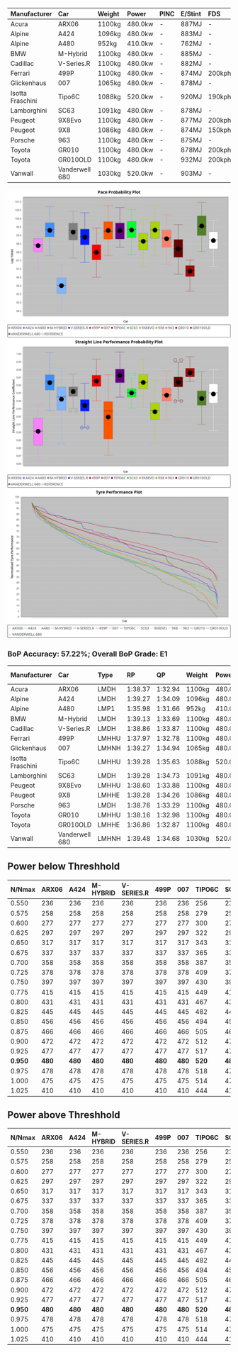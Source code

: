 | Manufacturer     | Car            | Weight | Power   | PINC    | E/Stint | FDS     |
|:-|:-|:-|:-|:-|:-|:-|
| Acura            | ARX06          | 1100kg | 480.0kw |    -    | 887MJ   |    -    |
| Alpine           | A424           | 1096kg | 480.0kw |    -    | 883MJ   |    -    |
| Alpine           | A480           | 952kg  | 410.0kw |    -    | 762MJ   |    -    |
| BMW              | M-Hybrid       | 1100kg | 480.0kw |    -    | 885MJ   |    -    |
| Cadillac         | V-Series.R     | 1100kg | 480.0kw |    -    | 882MJ   |    -    |
| Ferrari          | 499P           | 1100kg | 480.0kw |    -    | 874MJ   | 200kph  |
| Glickenhaus      | 007            | 1065kg | 480.0kw |    -    | 878MJ   |    -    |
| Isotta Fraschini | Tipo6C         | 1088kg | 520.0kw |    -    | 920MJ   | 190kph  |
| Lamborghini      | SC63           | 1091kg | 480.0kw |    -    | 878MJ   |    -    |
| Peugeot          | 9X8Evo         | 1100kg | 480.0kw |    -    | 877MJ   | 200kph  |
| Peugeot          | 9X8            | 1086kg | 480.0kw |    -    | 874MJ   | 150kph  |
| Porsche          | 963            | 1100kg | 480.0kw |    -    | 875MJ   |    -    |
| Toyota           | GR010          | 1100kg | 480.0kw |    -    | 878MJ   | 200kph  |
| Toyota           | GR010OLD       | 1100kg | 480.0kw |    -    | 932MJ   | 200kph  |
| Vanwall          | Vanderwell 680 | 1030kg | 520.0kw |    -    | 903MJ   |    -    |

![PACECHART](./IMG/AUTO.png)
![STRAIGHTLINEPERFORMANCECHART](./IMG/AUTO_sp.png)
![TYREPERFORMANCECHART](./IMG/AUTO_tw.png)

### BoP Accuracy: 57.22%; Overall BoP Grade: E1
| Manufacturer     | Car            | Type  | RP      | QP      | Weight | Power¹  | Threshhold | PINC    | Power²   | E/Stint | AVG Vmax  | FDS     | RDLC | L/Stint | BOP-Grade | Model Accuracy | Model Points | Match%  | SimDiff |
|:-|:-|:-|:-|:-|:-|:-|:-|:-|:-|:-|:-|:-|:-|:-|:-|:-|:-|:-|:-|
| Acura            | ARX06          | LMDH  | 1:38.37 | 1:32.94 | 1100kg | 480.0kw | 0.0kph     |    -    | 480.00kw |  887MJ  | 297.72kph |    -    | 0.97 | 29      | -C1       | 100.00%        | 996          | 75.89%  | ±0.14s  |
| Alpine           | A424           | LMDH  | 1:39.27 | 1:34.09 | 1096kg | 480.0kw | 0.0kph     |    -    | 480.00kw |  883MJ  | 307.99kph |    -    | 0.96 | 29      | +E1       | 99.61%         | 762          | 59.97%  | #       |
| Alpine           | A480           | LMP1  | 1:35.98 | 1:31.66 |  952kg | 410.0kw | 0.0kph     |    -    | 410.00kw |  762MJ  | 304.86kph |    -    | 0.98 | 27      | -Ω2       | 100.00%        | 1173         | -47.75% | #       |
| BMW              | M-Hybrid       | LMDH  | 1:39.13 | 1:33.69 | 1100kg | 480.0kw | 0.0kph     |    -    | 480.00kw |  885MJ  | 305.80kph |    -    | 0.96 | 29      | +C2       | 100.00%        | 1826         | 72.83%  | ±0.29s  |
| Cadillac         | V-Series.R     | LMDH  | 1:38.86 | 1:33.87 | 1100kg | 480.0kw | 0.0kph     |    -    | 480.00kw |  882MJ  | 303.01kph |    -    | 0.97 | 29      | +B2       | 99.00%         | 3184         | 84.93%  | ±0.16s  |
| Ferrari          | 499P           | LMHHU | 1:37.97 | 1:32.78 | 1100kg | 480.0kw | 0.0kph     |    -    | 480.00kw |  874MJ  | 308.06kph | 200kph  | 0.99 | 29      | -C2       | 98.07%         | 3550         | 70.43%  | #       |
| Glickenhaus      | 007            | LMHNH | 1:39.27 | 1:34.94 | 1065kg | 480.0kw | 0.0kph     |    -    | 480.00kw |  878MJ  | 302.48kph |    -    | 0.93 | 29      | +E1       | 94.48%         | 2311         | 59.01%  | #       |
| Isotta Fraschini | Tipo6C         | LMHHU | 1:39.28 | 1:35.63 | 1088kg | 520.0kw | 0.0kph     |    -    | 520.00kw |  920MJ  | 314.49kph | 190kph  | 1.01 | 30      | +Ω1       | 96.81%         | 91           | 25.64%  | #       |
| Lamborghini      | SC63           | LMDH  | 1:39.28 | 1:34.73 | 1091kg | 480.0kw | 0.0kph     |    -    | 480.00kw |  878MJ  | 305.79kph |    -    | 0.99 | 29      | +D2       | 100.00%        | 529          | 61.35%  | #       |
| Peugeot          | 9X8Evo         | LMHHU | 1:38.60 | 1:33.88 | 1100kg | 480.0kw | 0.0kph     |    -    | 480.00kw |  877MJ  | 307.84kph | 200kph  | 0.96 | 29      | +A2       | 99.21%         | 377          | 93.03%  | #       |
| Peugeot          | 9X8            | LMHHE | 1:39.28 | 1:34.26 | 1086kg | 480.0kw | 0.0kph     |    -    | 480.00kw |  874MJ  | 302.42kph | 150kph  | 0.98 | 29      | +C2       | 99.52%         | 4561         | 72.12%  | #       |
| Porsche          | 963            | LMDH  | 1:38.76 | 1:33.29 | 1100kg | 480.0kw | 0.0kph     |    -    | 480.00kw |  875MJ  | 305.22kph |    -    | 0.96 | 29      | ~A1       | 99.96%         | 10176        | 100.00% | ±0.14s  |
| Toyota           | GR010          | LMHHU | 1:38.16 | 1:32.98 | 1100kg | 480.0kw | 0.0kph     |    -    | 480.00kw |  878MJ  | 307.60kph | 200kph  | 0.99 | 29      | -B2       | 99.95%         | 5509         | 80.85%  | #       |
| Toyota           | GR010OLD       | LMHHE | 1:36.86 | 1:32.87 | 1100kg | 480.0kw | 0.0kph     |    -    | 480.00kw |  932MJ  | 309.86kph | 200kph  | 0.98 | 29      | -Ω2       | 100.00%        | 351          | -15.49% | #       |
| Vanwall          | Vanderwell 680 | LMHNH | 1:39.48 | 1:34.68 | 1030kg | 520.0kw | 0.0kph     |    -    | 520.00kw |  903MJ  | 312.69kph |    -    | 1.01 | 30      | +D1       | 99.23%         | 387          | 65.57%  | #       |

## Power below Threshhold
| N/Nmax    | ARX06   | A424    | M-HYBRID | V-SERIES.R | 499P    | 007     | TIPO6C  | SC63    | 9X8EVO  | 9X8     | 963     | GR010   | GR010OLD | VANDERWELL 680 | ​     | RPM      | A480    |
|:-|:-|:-|:-|:-|:-|:-|:-|:-|:-|:-|:-|:-|:-|:-|:-|:-|:-|
|  0.550    |  236    |  236    |  236     |  236       |  236    |  236    |  256    |  236    |  236    |  236    |  236    |  236    |  236     |  256           |  ​    |   --     |   -     |
|  0.575    |  258    |  258    |  258     |  258       |  258    |  258    |  279    |  258    |  258    |  258    |  258    |  258    |  258     |  279           |  ​    |   --     |   -     |
|  0.600    |  277    |  277    |  277     |  277       |  277    |  277    |  300    |  277    |  277    |  277    |  277    |  277    |  277     |  300           |  ​    |   --     |   -     |
|  0.625    |  297    |  297    |  297     |  297       |  297    |  297    |  322    |  297    |  297    |  297    |  297    |  297    |  297     |  322           |  ​    |   --     |   -     |
|  0.650    |  317    |  317    |  317     |  317       |  317    |  317    |  343    |  317    |  317    |  317    |  317    |  317    |  317     |  343           |  ​    |   --     |   -     |
|  0.675    |  337    |  337    |  337     |  337       |  337    |  337    |  365    |  337    |  337    |  337    |  337    |  337    |  337     |  365           |  ​    |   --     |   -     |
|  0.700    |  358    |  358    |  358     |  358       |  358    |  358    |  387    |  358    |  358    |  358    |  358    |  358    |  358     |  387           |  ​    |   --     |   -     |
|  0.725    |  378    |  378    |  378     |  378       |  378    |  378    |  409    |  378    |  378    |  378    |  378    |  378    |  378     |  409           |  ​    |   --     |   -     |
|  0.750    |  397    |  397    |  397     |  397       |  397    |  397    |  430    |  397    |  397    |  397    |  397    |  397    |  397     |  430           |  ​    |   --     |   -     |
|  0.775    |  415    |  415    |  415     |  415       |  415    |  415    |  449    |  415    |  415    |  415    |  415    |  415    |  415     |  449           |  ​    |  5000    |  241    |
|  0.800    |  431    |  431    |  431     |  431       |  431    |  431    |  467    |  431    |  431    |  431    |  431    |  431    |  431     |  467           |  ​    |  5500    |  284    |
|  0.825    |  445    |  445    |  445     |  445       |  445    |  445    |  482    |  445    |  445    |  445    |  445    |  445    |  445     |  482           |  ​    |  6000    |  318    |
|  0.850    |  456    |  456    |  456     |  456       |  456    |  456    |  494    |  456    |  456    |  456    |  456    |  456    |  456     |  494           |  ​    |  6500    |  359    |
|  0.875    |  466    |  466    |  466     |  466       |  466    |  466    |  505    |  466    |  466    |  466    |  466    |  466    |  466     |  505           |  ​    |  7000    |  401    |
|  0.900    |  472    |  472    |  472     |  472       |  472    |  472    |  512    |  472    |  472    |  472    |  472    |  472    |  472     |  512           |  ​    |  7500    |  411    |
|  0.925    |  477    |  477    |  477     |  477       |  477    |  477    |  517    |  477    |  477    |  477    |  477    |  477    |  477     |  517           |  ​    |  8000    |  407    |
| **0.950** | **480** | **480** | **480**  | **480**    | **480** | **480** | **520** | **480** | **480** | **480** | **480** | **480** | **480**  | **520**        | **​** | **8500** | **410** |
|  0.975    |  478    |  478    |  478     |  478       |  478    |  478    |  518    |  478    |  478    |  478    |  478    |  478    |  478     |  518           |  ​    |  9000    |  205    |
|  1.000    |  475    |  475    |  475     |  475       |  475    |  475    |  514    |  475    |  475    |  475    |  475    |  475    |  475     |  514           |  ​    |   --     |   -     |
|  1.025    |  410    |  410    |  410     |  410       |  410    |  410    |  444    |  410    |  410    |  410    |  410    |  410    |  410     |  444           |  ​    |   --     |   -     |

## Power above Threshhold
| N/Nmax    | ARX06   | A424    | M-HYBRID | V-SERIES.R | 499P    | 007     | TIPO6C  | SC63    | 9X8EVO  | 9X8     | 963     | GR010   | GR010OLD | VANDERWELL 680 | ​     | RPM      | A480    |
|:-|:-|:-|:-|:-|:-|:-|:-|:-|:-|:-|:-|:-|:-|:-|:-|:-|:-|
|  0.550    |  236    |  236    |  236     |  236       |  236    |  236    |  256    |  236    |  236    |  236    |  236    |  236    |  236     |  256           |  ​    |   --     |   -     |
|  0.575    |  258    |  258    |  258     |  258       |  258    |  258    |  279    |  258    |  258    |  258    |  258    |  258    |  258     |  279           |  ​    |   --     |   -     |
|  0.600    |  277    |  277    |  277     |  277       |  277    |  277    |  300    |  277    |  277    |  277    |  277    |  277    |  277     |  300           |  ​    |   --     |   -     |
|  0.625    |  297    |  297    |  297     |  297       |  297    |  297    |  322    |  297    |  297    |  297    |  297    |  297    |  297     |  322           |  ​    |   --     |   -     |
|  0.650    |  317    |  317    |  317     |  317       |  317    |  317    |  343    |  317    |  317    |  317    |  317    |  317    |  317     |  343           |  ​    |   --     |   -     |
|  0.675    |  337    |  337    |  337     |  337       |  337    |  337    |  365    |  337    |  337    |  337    |  337    |  337    |  337     |  365           |  ​    |   --     |   -     |
|  0.700    |  358    |  358    |  358     |  358       |  358    |  358    |  387    |  358    |  358    |  358    |  358    |  358    |  358     |  387           |  ​    |   --     |   -     |
|  0.725    |  378    |  378    |  378     |  378       |  378    |  378    |  409    |  378    |  378    |  378    |  378    |  378    |  378     |  409           |  ​    |   --     |   -     |
|  0.750    |  397    |  397    |  397     |  397       |  397    |  397    |  430    |  397    |  397    |  397    |  397    |  397    |  397     |  430           |  ​    |   --     |   -     |
|  0.775    |  415    |  415    |  415     |  415       |  415    |  415    |  449    |  415    |  415    |  415    |  415    |  415    |  415     |  449           |  ​    |  5000    |  241    |
|  0.800    |  431    |  431    |  431     |  431       |  431    |  431    |  467    |  431    |  431    |  431    |  431    |  431    |  431     |  467           |  ​    |  5500    |  284    |
|  0.825    |  445    |  445    |  445     |  445       |  445    |  445    |  482    |  445    |  445    |  445    |  445    |  445    |  445     |  482           |  ​    |  6000    |  318    |
|  0.850    |  456    |  456    |  456     |  456       |  456    |  456    |  494    |  456    |  456    |  456    |  456    |  456    |  456     |  494           |  ​    |  6500    |  359    |
|  0.875    |  466    |  466    |  466     |  466       |  466    |  466    |  505    |  466    |  466    |  466    |  466    |  466    |  466     |  505           |  ​    |  7000    |  401    |
|  0.900    |  472    |  472    |  472     |  472       |  472    |  472    |  512    |  472    |  472    |  472    |  472    |  472    |  472     |  512           |  ​    |  7500    |  411    |
|  0.925    |  477    |  477    |  477     |  477       |  477    |  477    |  517    |  477    |  477    |  477    |  477    |  477    |  477     |  517           |  ​    |  8000    |  407    |
| **0.950** | **480** | **480** | **480**  | **480**    | **480** | **480** | **520** | **480** | **480** | **480** | **480** | **480** | **480**  | **520**        | **​** | **8500** | **410** |
|  0.975    |  478    |  478    |  478     |  478       |  478    |  478    |  518    |  478    |  478    |  478    |  478    |  478    |  478     |  518           |  ​    |  9000    |  205    |
|  1.000    |  475    |  475    |  475     |  475       |  475    |  475    |  514    |  475    |  475    |  475    |  475    |  475    |  475     |  514           |  ​    |   --     |   -     |
|  1.025    |  410    |  410    |  410     |  410       |  410    |  410    |  444    |  410    |  410    |  410    |  410    |  410    |  410     |  444           |  ​    |   --     |   -     |

